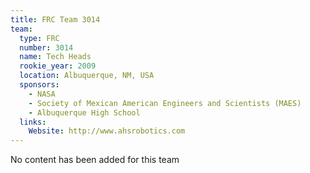 ```yaml
---
title: FRC Team 3014
team:
  type: FRC
  number: 3014
  name: Tech Heads
  rookie_year: 2009
  location: Albuquerque, NM, USA
  sponsors:
    - NASA
    - Society of Mexican American Engineers and Scientists (MAES)
    - Albuquerque High School
  links:
    Website: http://www.ahsrobotics.com
---
```

No content has been added for this team